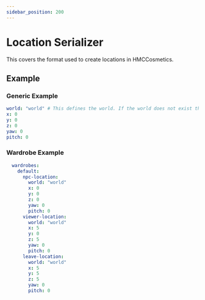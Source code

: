 ```yaml
---
sidebar_position: 200
---
```


# Location Serializer

This covers the format used to create locations in HMCCosmetics.

## Example

### Generic Example

```yaml
world: "world" # This defines the world. If the world does not exist then it can't create the location
x: 0
y: 0
z: 0
yaw: 0
pitch: 0
```

### Wardrobe Example

```yaml
  wardrobes:
    default:
      npc-location:
        world: "world"
        x: 0
        y: 0
        z: 0
        yaw: 0
        pitch: 0
      viewer-location:
        world: "world"
        x: 5
        y: 0
        z: 5
        yaw: 0
        pitch: 0
      leave-location:
        world: "world"
        x: 5
        y: 5
        z: 5
        yaw: 0
        pitch: 0
```